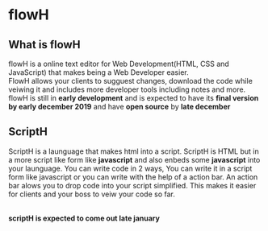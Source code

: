 # flowH


<h2>What is flowH</h2>
flowH is a online text editor for Web Development(HTML, CSS and JavaScript) that makes being a Web Developer easier.<br>
FlowH allows your clients to sugguest changes, download the code while veiwing it and includes more developer tools including notes and more. flowH is still in <b>early development</b> and is expected to have its <b>final version by early december 2019</b> and have <b>open source</b> by <b>late december</b>

<h2>ScriptH</h2>

ScriptH is a launguage that makes html into a script. ScriptH is HTML but in a more script like form like <b>javascript</b> and also enbeds some <b>javascript</b> into your launguage. You can write code in 2 ways, You can write it in a script form like javascript or you can write with the help of a action bar. An action bar alows you to drop code into your script simplified. This makes it easier for clients and your boss to veiw your code so far.<br><br>

<b>scriptH is expected to come out late january</b>

